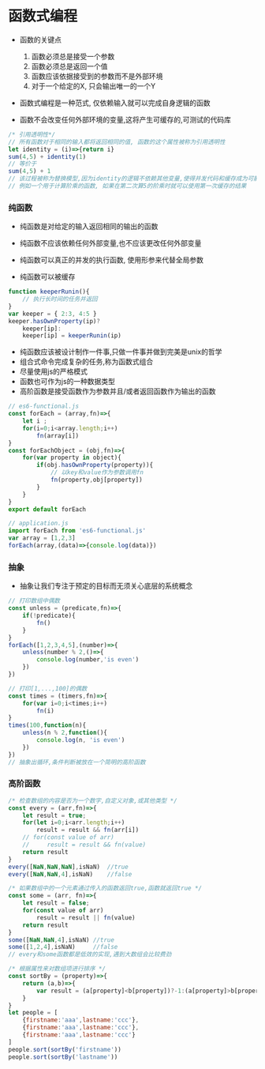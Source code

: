 # 函数式编程
- 函数的关键点
  1. 函数必须总是接受一个参数
  2. 函数必须总是返回一个值
  3. 函数应该依据接受到的参数而不是外部环境
  4. 对于一个给定的X, 只会输出唯一的一个Y

- 函数式编程是一种范式, 仅依赖输入就可以完成自身逻辑的函数
- 函数不会改变任何外部环境的变量,这将产生可缓存的,可测试的代码库

```js
/* 引用透明性*/ 
// 所有函数对于相同的输入都将返回相同的值, 函数的这个属性被称为引用透明性
let identity = (i)=>{return i}
sum(4,5) + identity(1)
// 等价于
sum(4,5) + 1
// 该过程被称为替换模型,因为identity的逻辑不依赖其他变量,使得并发代码和缓存成为可能
// 例如一个用于计算阶乘的函数, 如果在第二次算5的阶乘时就可以使用第一次缓存的结果
```

### 纯函数
- 纯函数是对给定的输入返回相同的输出的函数
- 纯函数不应该依赖任何外部变量,也不应该更改任何外部变量
- 纯函数可以真正的并发的执行函数, 使用形参来代替全局参数

- 纯函数可以被缓存
```js
function keeperRunin(){
    // 执行长时间的任务并返回
}
var keeper = { 2:3, 4:5 }
keeper.hasOwnProperty(ip)?
    keeper[ip]:
    keeper[ip] = keeperRunin(ip)
```

- 纯函数应该被设计制作一件事,只做一件事并做到完美是unix的哲学
- 组合式命令完成复杂的任务,称为函数式组合
- 尽量使用js的严格模式
- 函数也可作为js的一种数据类型
- 高阶函数是接受函数作为参数并且/或者返回函数作为输出的函数
```js
// es6-functional.js
const forEach = (array,fn)=>{
    let i ;
    for(i=0;i<array.length;i++)
        fn(array[i])
}
const forEachObject = (obj,fn)=>{
    for(var property in object){
        if(obj.hasOwnProperty(property)){
            // 以key和value作为参数调用fn
            fn(property,obj[property])
        }
    }
}
export default forEach

// application.js
import forEach from 'es6-functional.js'
var array = [1,2,3]
forEach(array,(data)=>{console.log(data)})
```


### 抽象
- 抽象让我们专注于预定的目标而无须关心底层的系统概念

```js
// 打印数组中偶数
const unless = (predicate,fn)=>{
    if(!predicate){
        fn()
    }
}
forEach([1,2,3,4,5],(number)=>{
    unless(number % 2,()=>{
        console.log(number,'is even')
    })
})

// 打印[1,...,100]的偶数
const times = (timers,fn)=>{
    for(var i=0;i<times;i++)
        fn(i)
}
times(100,function(n){
    unless(n % 2,function(){
        console.log(n, 'is even')
    })
})
// 抽象出循环,条件判断被放在一个简明的高阶函数
```

### 高阶函数
```js
/* 检查数组的内容是否为一个数字,自定义对象,或其他类型 */ 
const every = (arr,fn)=>{
    let result = true;
    for(let i=0;i<arr.length;i++)
        result = result && fn(arr[i])
    // for(const value of arr)
    //     result = result && fn(value)
    return result
}
every([NaN,NaN,NaN],isNaN)  //true
every([NaN,NaN,4],isNaN)    //false

/* 如果数组中的一个元素通过传入的函数返回true,函数就返回true */
const some = (arr, fn)=>{
    let result = false;
    for(const value of arr)
        result = result || fn(value)
    return result
}
some([NaN,NaN,4],isNaN) //true
some([1,2,4],isNaN)     //false
// every和some函数都是低效的实现,遇到大数组会比较费劲

/* 根据属性来对数组项进行排序 */
const sortBy = (property)=>{
    return (a,b)=>{
        var result = (a[property]<b[property])?-1:(a[property]>b[property])?1:0
    }
}
let people = [
    {firstname:'aaa',lastname:'ccc'},
    {firstname:'aaa',lastname:'ccc'},
    {firstname:'aaa',lastname:'ccc'}
]
people.sort(sortBy('firstname'))
people.sort(sortBy('lastname'))
```

